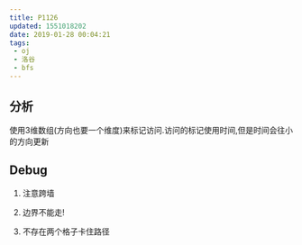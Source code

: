 ```yaml
---
title: P1126
updated: 1551018202
date: 2019-01-28 00:04:21
tags:
 - oj
 - 洛谷
 - bfs
---
```


## 分析

使用3维数组(方向也要一个维度)来标记访问.访问的标记使用时间,但是时间会往小的方向更新

## Debug

1. 注意跨墙

2. 边界不能走!

3. 不存在两个格子卡住路径
